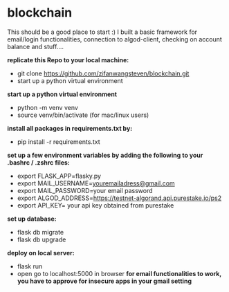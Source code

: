 # blockchain
This should be a good place to start :)
I built a basic framework for email/login functionalities, connection to algod-client, checking on account balance and stuff....

__replicate this Repo to your local machine:__
* git clone https://github.com/zifanwangsteven/blockchain.git
* start up a python virtual environment

__start up a python virtual environment__
* python -m venv venv
* source venv/bin/activate (for mac/linux users)

__install all packages in requirements.txt by:__
* pip install -r requirements.txt


__set up a few environment variables by adding the following to your .bashrc / .zshrc files:__
* export FLASK_APP=flasky.py
* export MAIL_USERNAME=youremailadress@gmail.com
* export MAIL_PASSWORD=your email password
* export ALGOD_ADDRESS=https://testnet-algorand.api.purestake.io/ps2
* export API_KEY= your api key obtained from purestake

__set up database:__
* flask db migrate
* flask db upgrade


__deploy on local server:__
* flask run
* open go to localhost:5000 in browser
**for email functionalities to work, you have to approve for insecure apps in your gmail setting**
